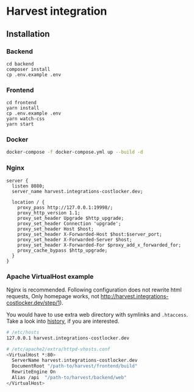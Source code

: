 
# Harvest integration

## Installation

### Backend

```
cd backend
composer install
cp .env.example .env
```

### Frontend

```
cd frontend
yarn install
cp .env.example .env
yarn watch-css
yarn start
```

### Docker

```bash
docker-compose -f docker-compose.yml up --build -d
```

### Nginx

```
server {  
  listen 8080;
  server_name harvest.integrations-costlocker.dev;

  location / {
    proxy_pass http://127.0.0.1:19998/;
    proxy_http_version 1.1;
    proxy_set_header Upgrade $http_upgrade;
    proxy_set_header Connection 'upgrade';
    proxy_set_header Host $host;
    proxy_set_header X-Forwarded-Host $host:$server_port;
    proxy_set_header X-Forwarded-Server $host;
    proxy_set_header X-Forwarded-For $proxy_add_x_forwarded_for;
    proxy_cache_bypass $http_upgrade;
  }
}
```

### Apache VirtualHost example

Nginx is recommended. Following configuration does not rewrite html requests,
Only homepage works, not http://harvest.integrations-costlocker.dev/step/1).

You would have to use extra web directory with symlinks and `.htaccess`.
Take a look into [history](https://github.com/costlocker/integrations), if you are interested.

```bash
# /etc/hosts
127.0.0.1 harvest.integrations-costlocker.dev

# /etc/apache2/extra/httpd-vhosts.conf
<VirtualHost *:80>
  ServerName harvest.integrations-costlocker.dev
  DocumentRoot "/path-to/harvest/frontend/build"
  RewriteEngine On
  Alias /api  "/path-to/harvest/backend/web"
</VirtualHost>
```